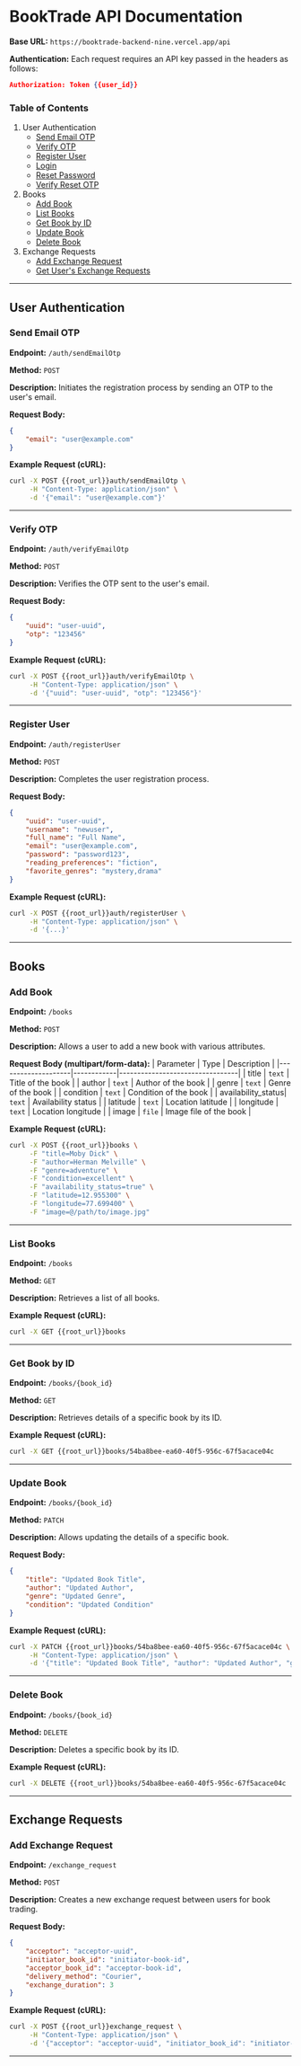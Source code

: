 # BookTrade API Documentation

**Base URL:** `https://booktrade-backend-nine.vercel.app/api`

**Authentication:** Each request requires an API key passed in the headers as follows:

```json
Authorization: Token {{user_id}}
```

### Table of Contents
1. User Authentication
   - [Send Email OTP](#send-email-otp)
   - [Verify OTP](#verify-otp)
   - [Register User](#register-user)
   - [Login](#login)
   - [Reset Password](#reset-password)
   - [Verify Reset OTP](#verify-reset-otp)
2. Books
   - [Add Book](#add-book)
   - [List Books](#list-books)
   - [Get Book by ID](#get-book-by-id)
   - [Update Book](#update-book)
   - [Delete Book](#delete-book)
3. Exchange Requests
   - [Add Exchange Request](#add-exchange-request)
   - [Get User's Exchange Requests](#get-exchange-requests)

---

## User Authentication

### Send Email OTP

**Endpoint:** `/auth/sendEmailOtp`

**Method:** `POST`

**Description:** Initiates the registration process by sending an OTP to the user's email.

**Request Body:**
```json
{
    "email": "user@example.com"
}
```

**Example Request (cURL):**
```bash
curl -X POST {{root_url}}auth/sendEmailOtp \
     -H "Content-Type: application/json" \
     -d '{"email": "user@example.com"}'
```

---

### Verify OTP

**Endpoint:** `/auth/verifyEmailOtp`

**Method:** `POST`

**Description:** Verifies the OTP sent to the user's email.

**Request Body:**
```json
{
    "uuid": "user-uuid",
    "otp": "123456"
}
```

**Example Request (cURL):**
```bash
curl -X POST {{root_url}}auth/verifyEmailOtp \
     -H "Content-Type: application/json" \
     -d '{"uuid": "user-uuid", "otp": "123456"}'
```

---

### Register User

**Endpoint:** `/auth/registerUser`

**Method:** `POST`

**Description:** Completes the user registration process.

**Request Body:**
```json
{
    "uuid": "user-uuid",
    "username": "newuser",
    "full_name": "Full Name",
    "email": "user@example.com",
    "password": "password123",
    "reading_preferences": "fiction",
    "favorite_genres": "mystery,drama"
}
```

**Example Request (cURL):**
```bash
curl -X POST {{root_url}}auth/registerUser \
     -H "Content-Type: application/json" \
     -d '{...}'
```

---

## Books

### Add Book

**Endpoint:** `/books`

**Method:** `POST`

**Description:** Allows a user to add a new book with various attributes.

**Request Body (multipart/form-data):**
| Parameter          | Type       | Description                     |
|--------------------|------------|---------------------------------|
| title              | `text`     | Title of the book               |
| author             | `text`     | Author of the book              |
| genre              | `text`     | Genre of the book               |
| condition          | `text`     | Condition of the book           |
| availability_status| `text`     | Availability status             |
| latitude           | `text`     | Location latitude               |
| longitude          | `text`     | Location longitude              |
| image              | `file`     | Image file of the book          |

**Example Request (cURL):**
```bash
curl -X POST {{root_url}}books \
     -F "title=Moby Dick" \
     -F "author=Herman Melville" \
     -F "genre=adventure" \
     -F "condition=excellent" \
     -F "availability_status=true" \
     -F "latitude=12.955300" \
     -F "longitude=77.699400" \
     -F "image=@/path/to/image.jpg"
```

---

### List Books

**Endpoint:** `/books`

**Method:** `GET`

**Description:** Retrieves a list of all books.

**Example Request (cURL):**
```bash
curl -X GET {{root_url}}books
```

---

### Get Book by ID

**Endpoint:** `/books/{book_id}`

**Method:** `GET`

**Description:** Retrieves details of a specific book by its ID.

**Example Request (cURL):**
```bash
curl -X GET {{root_url}}books/54ba8bee-ea60-40f5-956c-67f5acace04c
```

---

### Update Book

**Endpoint:** `/books/{book_id}`

**Method:** `PATCH`

**Description:** Allows updating the details of a specific book.

**Request Body:**
```json
{
    "title": "Updated Book Title",
    "author": "Updated Author",
    "genre": "Updated Genre",
    "condition": "Updated Condition"
}
```

**Example Request (cURL):**
```bash
curl -X PATCH {{root_url}}books/54ba8bee-ea60-40f5-956c-67f5acace04c \
     -H "Content-Type: application/json" \
     -d '{"title": "Updated Book Title", "author": "Updated Author", "genre": "Updated Genre", "condition": "Updated Condition"}'
```

---

### Delete Book

**Endpoint:** `/books/{book_id}`

**Method:** `DELETE`

**Description:** Deletes a specific book by its ID.

**Example Request (cURL):**
```bash
curl -X DELETE {{root_url}}books/54ba8bee-ea60-40f5-956c-67f5acace04c
```

---

## Exchange Requests

### Add Exchange Request

**Endpoint:** `/exchange_request`

**Method:** `POST`

**Description:** Creates a new exchange request between users for book trading.

**Request Body:**
```json
{
    "acceptor": "acceptor-uuid",
    "initiator_book_id": "initiator-book-id",
    "acceptor_book_id": "acceptor-book-id",
    "delivery_method": "Courier",
    "exchange_duration": 3
}
```

**Example Request (cURL):**
```bash
curl -X POST {{root_url}}exchange_request \
     -H "Content-Type: application/json" \
     -d '{"acceptor": "acceptor-uuid", "initiator_book_id": "initiator-book-id", "acceptor_book_id": "acceptor-book-id", "delivery_method": "Courier", "exchange_duration": 3}'
```

---
